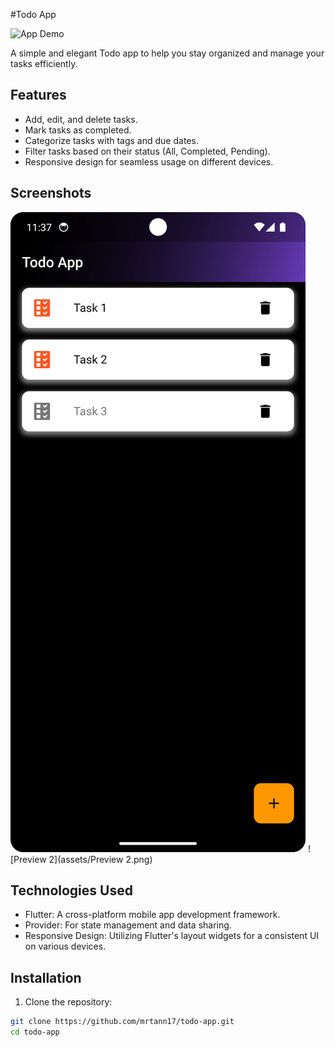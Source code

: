 #Todo App

![App Demo](/path/to/demo.gif)

A simple and elegant Todo app to help you stay organized and manage your tasks efficiently.

## Features

- Add, edit, and delete tasks.
- Mark tasks as completed.
- Categorize tasks with tags and due dates.
- Filter tasks based on their status (All, Completed, Pending).
- Responsive design for seamless usage on different devices.


## Screenshots

![Preview 1](assets/Preview1.png)
![Preview 2](assets/Preview 2.png)

## Technologies Used

- Flutter: A cross-platform mobile app development framework.
- Provider: For state management and data sharing.
- Responsive Design: Utilizing Flutter's layout widgets for a consistent UI on various devices.

## Installation

1. Clone the repository:

```bash
git clone https://github.com/mrtann17/todo-app.git
cd todo-app
